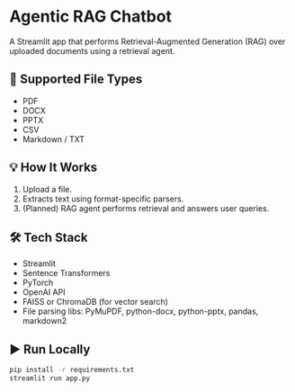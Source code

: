 # Agentic RAG Chatbot

A Streamlit app that performs Retrieval-Augmented Generation (RAG) over uploaded documents using a retrieval agent.

## 📁 Supported File Types

- PDF
- DOCX
- PPTX
- CSV
- Markdown / TXT

## 💡 How It Works

1. Upload a file.
2. Extracts text using format-specific parsers.
3. (Planned) RAG agent performs retrieval and answers user queries.

## 🛠 Tech Stack

- Streamlit
- Sentence Transformers
- PyTorch
- OpenAI API
- FAISS or ChromaDB (for vector search)
- File parsing libs: PyMuPDF, python-docx, python-pptx, pandas, markdown2

## ▶️ Run Locally

```bash
pip install -r requirements.txt
streamlit run app.py
